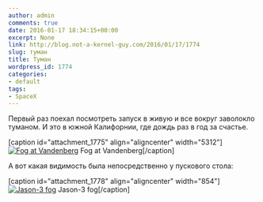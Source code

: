 ```yaml
---
author: admin
comments: true
date: 2016-01-17 18:34:15+00:00
excerpt: None
link: http://blog.not-a-kernel-guy.com/2016/01/17/1774
slug: туман
title: Туман
wordpress_id: 1774
categories:
- default
tags:
- SpaceX
---
```


Первый раз поехал посмотреть запуск в живую и все вокруг заволокло туманом. И это в южной Калифорнии, где дождь раз в год за счастье.

[caption id="attachment_1775" align="aligncenter" width="5312"][![Fog at Vandenberg](http://blog.not-a-kernel-guy.com/wp-content/uploads/2016/01/14530552316051871675109.jpg)](http://blog.not-a-kernel-guy.com/wp-content/uploads/2016/01/14530552316051871675109.jpg) Fog at Vandenberg[/caption]

А вот какая видимость была непосредственно у пускового стола:

[caption id="attachment_1778" align="aligncenter" width="854"][![Jason-3 fog](http://blog.not-a-kernel-guy.com/wp-content/uploads/2016/01/jason-3-fog.jpg)](http://blog.not-a-kernel-guy.com/wp-content/uploads/2016/01/jason-3-fog.jpg) Jason-3 fog[/caption]
